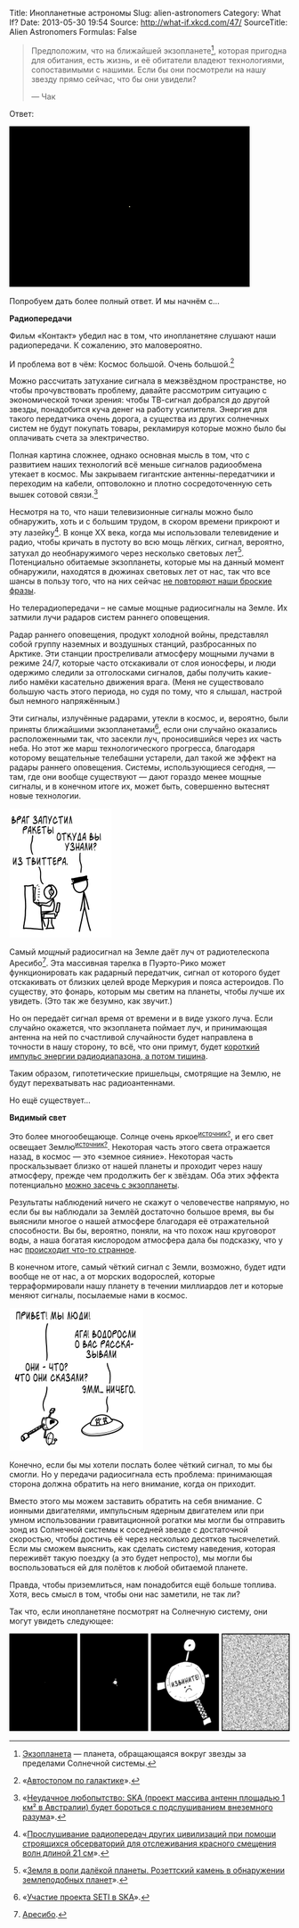 Title: Инопланетные астрономы
Slug: alien-astronomers
Category: What If?
Date: 2013-05-30 19:54
Source: http://what-if.xkcd.com/47/
SourceTitle: Alien Astronomers
Formulas: False

> Предположим, что на ближайшей экзопланете[^1], которая пригодна для обитания, есть жизнь, и её обитатели владеют технологиями, сопоставимыми с нашими. Если бы они посмотрели на нашу звезду прямо сейчас, что бы они увидели?
> 
> — Чак

Ответ:

![](/uploads/047-alien-astronomers/life_dot.png "Бледная жёлтая точка.")

Попробуем дать более полный ответ. И мы начнём с…

**Радиопередачи**

Фильм «Контакт» убедил нас в том, что инопланетяне слушают наши радиопередачи. К сожалению, это маловероятно.

И проблема вот в чём: Космос большой. Очень большой.[^2]

Можно рассчитать затухание сигнала в межзвёздном пространстве, но чтобы прочувствовать проблему, давайте рассмотрим ситуацию с экономической точки зрения: чтобы ТВ-сигнал добрался до другой звезды, понадобится куча денег на работу усилителя. Энергия для такого передатчика очень дорога, а существа из других солнечных систем не будут покупать товары, рекламируя которые можно было бы оплачивать счета за электричество.

Полная картина сложнее, однако основная мысль в том, что с развитием наших технологий всё меньше сигналов радиообмена утекает в космос. Мы закрываем гигантские антенны-передатчики и переходим на кабели, оптоволокно и плотно сосредоточенную сеть вышек сотовой связи.[^3]

Несмотря на то, что наши телевизионные сигналы можно было обнаружить, хоть и с большим трудом, в скором времени прикроют и эту лазейку[^4]. В конце XX века, когда мы использовали телевидение и радио, чтобы кричать в пустоту во всю мощь лёгких, сигнал, вероятно, затухал до необнаружимого через несколько световых лет[^5]. Потенциально обитаемые экзопланеты, которые мы на данный момент обнаружили, находятся в дюжинах световых лет от нас, так что все шансы в пользу того, что на них сейчас [не повторяют наши броские фразы](http://xkcd.com/1212/).

Но телерадиопередачи – не самые мощные радиосигналы на Земле. Их затмили лучи радаров систем раннего оповещения.

Радар раннего оповещения, продукт холодной войны, представлял собой группу наземных и воздушных станций, разбросанных по Арктике. Эти станции простреливали атмосферу мощными лучами в режиме 24/7, которые часто отскакивали от слоя ионосферы, и люди одержимо следили за отголосками сигналов, дабы получить какие-либо намёки касательно движения врага. (Меня не существовало большую часть этого периода, но судя по тому, что я слышал, настрой был немного напряжённым.)

Эти сигналы, излучённые радарами, утекли в космос, и, вероятно, были приняты ближайшими экзопланетами[^6], если они случайно оказались расположенными так, что засекли луч, проносившийся через их часть неба. Но этот же марш технологического прогресса, благодаря которому вещательные телебашни устарели, дал такой же эффект на радары раннего оповещения. Системы, использующиеся сегодня, — там, где они вообще существуют — дают гораздо менее мощные сигналы, и в конечном итоге их, может быть, совершенно вытеснят новые технологии.

![](/uploads/047-alien-astronomers/life_twitter_ru.png "Враг неистово щёлкает, чтобы пометить отчёт как спам.")

Самый _мощный_ радиосигнал на Земле даёт луч от радиотелескопа Аресибо[^7]. Эта массивная тарелка в Пуэрто-Рико может функционировать как радарный передатчик, сигнал от которого будет отскакивать от близких целей вроде Меркурия и пояса астероидов. По существу, это фонарь, которым мы светим на планеты, чтобы лучше их увидеть. (Это так же безумно, как звучит.)

Но он передаёт сигнал время от времени и в виде узкого луча. Если случайно окажется, что экзопланета поймает луч, и принимающая антенна на ней по счастливой случайности будет направлена в точности в нашу сторону, то всё, что они примут, будет [короткий импульс энергии радиодиапазона, а потом тишина](http://ru.wikipedia.org/wiki/Сигнал_«Wow!»).

Таким образом, гипотетические пришельцы, смотрящие на Землю, не будут перехватывать нас радиоантеннами.

Но ещё существует…

**Видимый свет**

Это более многообещающе. Солнце очень яркое<sup>[источник?](http://ru.wikipedia.org/wiki/Источник_питания)</sup>, и его свет освещает Землю<sup>[источник?](http://ru.wikipedia.org/wiki/Источник_(роман))</sup>. Некоторая часть этого света отражается назад, в космос — это «земное сияние». Некоторая часть проскальзывает близко от нашей планеты и проходит через нашу атмосферу, прежде чем продолжить бег к звёздам. Оба этих эффекта потенциально [можно засечь с экзопланеты](http://planetimager.org/).

Результаты наблюдений ничего не скажут о человечестве напрямую, но если бы вы наблюдали за Землёй достаточно большое время, вы бы выяснили многое о нашей атмосфере благодаря её отражательной способности. Вы бы, вероятно, поняли, на что похож наш круговорот воды, а наша богатая кислородом атмосфера дала бы подсказку, что у нас [происходит что-то странное](https://ru.wikipedia.org/wiki/Кислородная_катастрофа).

В конечном итоге, самый чёткий сигнал с Земли, возможно, будет идти вообще не от нас, а от морских водорослей, которые терраформировали нашу планету в течении миллиардов лет и которые меняют сигналы, посылаемые нами в космос.

![](/uploads/047-alien-astronomers/life_humans_ru.png "Ээээй, посмотри на время. Надо бежать.")

Конечно, если бы мы хотели послать более чёткий сигнал, то мы бы смогли. Но у передачи радиосигнала есть проблема: принимающая сторона должна обратить на него внимание, когда он приходит.

Вместо этого мы можем заставить обратить на себя внимание. С ионными двигателями, импульсным ядерным двигателем или при умном использовании гравитационной рогатки мы могли бы отправить зонд из Солнечной системы к соседней звезде с достаточной скоростью, чтобы достичь её через несколько десятков тысячелетий. Если мы сможем выяснить, как сделать систему наведения, которая переживёт такую поездку (а это будет непросто), мы могли бы воспользоваться ей для полётов к любой обитаемой планете.

Правда, чтобы приземлиться, нам понадобится ещё больше топлива. Хотя, весь смысл в том, чтобы они нас заметили, не так ли?

Так что, если инопланетяне посмотрят на Солнечную систему, они могут увидеть следующее:

![](/uploads/047-alien-astronomers/life_sorry_ru.png "AAAAAAAAAAAAAAA")

[^1]: [Экзопланета](http://ru.wikipedia.org/wiki/Экзопланета) — планета, обращающаяся вокруг звезды за пределами Солнечной системы.
[^2]: «[Автостопом по галактике](http://www.goodreads.com/book/show/11.The_Hitchhiker_s_Guide_to_the_Galaxy)».
[^3]: «[Неудачное любопытство: SKA (проект массива антенн площадью 1 км² в Австралии) будет бороться с подслушиванием внеземного разума](http://arxiv.org/PS_cache/arxiv/pdf/1007/1007.0850v1.pdf)».
[^4]: «[Прослушивание радиопередач других цивилизаций при помощи строящихся обсерваторий для отслеживания красного смещения волн длиной 21 см](http://arxiv.org/pdf/astro-ph/0610377v2.pdf)».
[^5]: «[Земля в роли далёкой планеты. Розеттский камень в обнаружении землеподобных планет](http://www.worldcat.org/title/earth-as-a-distant-planet-a-rosetta-stone-for-the-search-of-earth-like-worlds/oclc/643269627)».
[^6]: «[Участие проекта SETI в SKA](http://www.astrobio.net/exclusive/4847/seti-on-the-ska)».
[^7]: [Аресибо](http://ru.wikipedia.org/wiki/Обсерватория_Аресибо).
